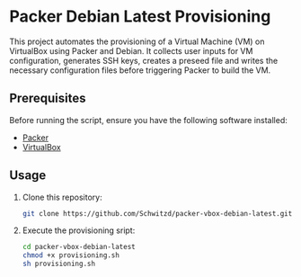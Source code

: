 # Packer Debian Latest Provisioning

This project automates the provisioning of a Virtual Machine (VM) on VirtualBox using Packer and Debian. It collects user inputs for VM configuration, generates SSH keys, creates a preseed file and writes the necessary configuration files before triggering Packer to build the VM.

## Prerequisites

Before running the script, ensure you have the following software installed:

- [Packer](https://www.packer.io/)
- [VirtualBox](https://www.virtualbox.org/)

## Usage

1. Clone this repository:

    ```sh
    git clone https://github.com/Schwitzd/packer-vbox-debian-latest.git
    ```

1. Execute the provisioning sript:

    ```sh
    cd packer-vbox-debian-latest
    chmod +x provisioning.sh
    sh provisioning.sh
    ```
